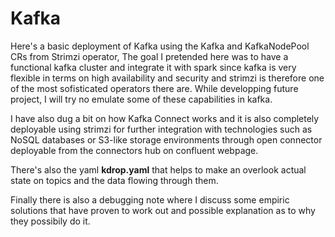 # Kafka
Here's a basic deployment of Kafka using the Kafka and KafkaNodePool CRs from Strimzi operator, The goal I pretended here was to have a functional kafka cluster and integrate it with spark since kafka is very flexible in terms on high availability and security and strimzi is therefore one of the most sofisticated operators there are. While developping future project, I will try no emulate some of these capabilities in kafka.

I have also dug a bit on how Kafka Connect works and it is also completely deployable using strimzi for further integration with technologies such as NoSQL databases or S3-like storage environments through open connector deployable from the connectors hub on confluent webpage.

There's also the yaml __kdrop.yaml__ that helps to make an overlook actual state on topics and the data flowing through them.

Finally there is also a debugging note where I discuss some empiric solutions that have proven to work out and possible explanation as to why they possibily do it.

